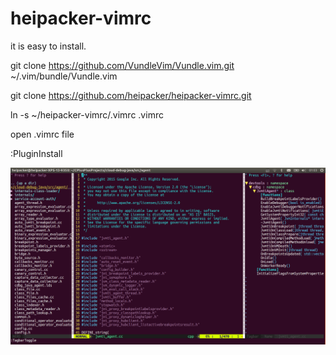 # heipacker-vimrc

it is easy to install.

git clone https://github.com/VundleVim/Vundle.vim.git ~/.vim/bundle/Vundle.vim

git clone https://github.com/heipacker/heipacker-vimrc.git

ln -s ~/heipacker-vimrc/.vimrc .vimrc

open .vimrc file

:PluginInstall

![image](https://github.com/heipacker/heipacker-vimrc/blob/master/screenshots/vim-screenshot.png)
